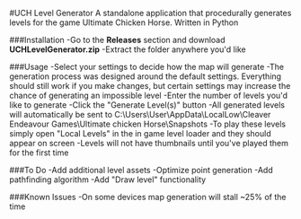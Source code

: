 #UCH Level Generator
A standalone application that procedurally generates levels for the game Ultimate Chicken Horse. Written in Python

###Installation
-Go to the **Releases** section and download **UCHLevelGenerator.zip**
-Extract the folder anywhere you'd like

###Usage
-Select your settings to decide how the map will generate
  -The generation process was designed around the default settings. Everything should still work if you make changes, but certain settings may increase the chance of generating an impossible level
-Enter the number of levels you'd like to generate
-Click the "Generate Level(s)" button
-All generated levels will automatically be sent to C:\\Users\User\AppData\LocalLow\Cleaver Endeavour Games\Ultimate chicken Horse\Snapshots
-To play these levels simply open "Local Levels" in the in game level loader and they should appear on screen
  -Levels will not have thumbnails until you've played them for the first time

###To Do
-Add additional level assets
-Optimize point generation
-Add pathfinding algorithm
-Add "Draw level" functionality

###Known Issues
-On some devices map generation will stall ~25% of the time
